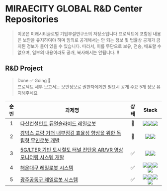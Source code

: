 # MIRAECITY GLOBAL R&D Center Repositories
> 이곳은 미래시티글로벌 기업부설연구소의 저장소입니다
> 프로젝트에 포함된 내용은 보안을 유지하여야 하며 임의로 공개해서는 안 되는 정보 및 법률상 공개가 금지된 정보가 들어 있을 수 있습니다. 
> 따라서, 이를 무단으로 보유, 전송, 배포할 수 없으며, 일부의 내용이라도 공개, 복사해서는 안됩니다. ‼️

## R&D Project
> Done ✅ Going 🚀   
> 프로젝트 세부 보고서는 보안정보로 권한자에게만 필요시 공개
> 주요 5개 정보 유지해주세요

|순번|**과제명**|상태|Stack|
|:---:|---|:---:|:---:|
|1|	[다산컨설턴트 듀얼슬라이드 레일로봇](https://github.com/miraecityDev/Dual-Slide)|🚀|<img src="https://img.shields.io/badge/Arduino-092E20?style=flat-square&logo=Arduino&logoColor=white"/><img src="https://img.shields.io/badge/Python-3766AB?style=flat-square&logo=Python&logoColor=white"/><img src="https://img.shields.io/badge/Lattepanda-333664?style=flat-square&logo=Lattepanda&logoColor=white"/>
|2|	[강박스 교량 거더 내부점검 효율성 향상을 위한 독립형 무인로봇 개발](https://github.com/miraecityDev/Standalone_Unmanned_robot)|🚀|<img src="https://img.shields.io/badge/ROS-092E20?style=flat-square&logo=ROS&logoColor=white"/><img src="https://img.shields.io/badge/Python-3766AB?style=flat-square&logo=Python&logoColor=white"/>
|3|	[5G/LTER 기반 도시철도 터널 진단용 AR/VR 영상모니터링 시스템 개발](https://github.com/miraecityDev/disaster_safety_robot)|✅|<img src="https://img.shields.io/badge/ROS-092E20?style=flat-square&logo=ROS&logoColor=white"/><img src="https://img.shields.io/badge/Python-3766AB?style=flat-square&logo=Python&logoColor=white"/>
|4|	[해운대구 레일로봇 시스템](https://github.com/miraecityDev/mr_tr440)|✅|<img src="https://img.shields.io/badge/ROS-092E20?style=flat-square&logo=ROS&logoColor=white"/><img src="https://img.shields.io/badge/Python-3766AB?style=flat-square&logo=Python&logoColor=white"/><img src="https://img.shields.io/badge/Jetson-black.svg?logo=Jetson&logoColor=white&style=flat-squeare"/><img src="https://img.shields.io/badge/FastAPI-092E20?style=flat-square&logo=FastAPI&logoColor=white"/>
|5|	[광주공동구 레일로봇 시스템](https://github.com/miraecityDev/railrobot)|✅|<img src="https://img.shields.io/badge/ROS-092E20?style=flat-square&logo=ROS&logoColor=white"/><img src="https://img.shields.io/badge/Python-3766AB?style=flat-square&logo=Python&logoColor=white"/><img src="https://img.shields.io/badge/ROSCube-black.svg?logo=ROSCube&logoColor=white&style=flat-squeare"/><img src="https://img.shields.io/badge/Flask-092E20?style=flat-square&logo=Flask&logoColor=white"/>
